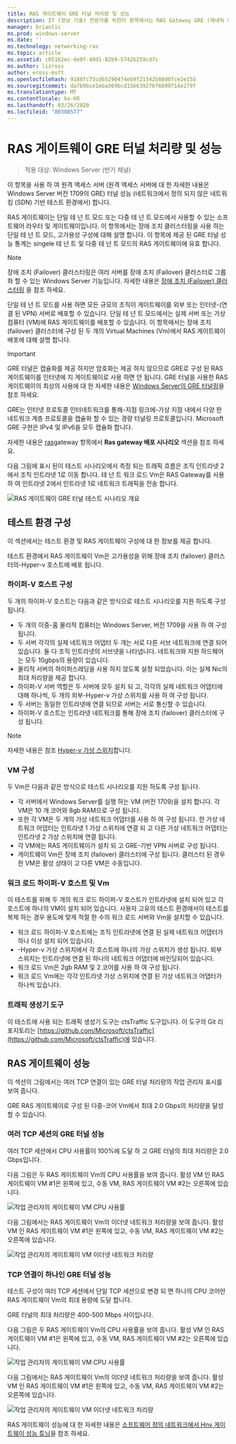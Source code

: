```yaml
---
title: RAS 게이트웨이 GRE 터널 처리량 및 성능
description: IT (정보 기술) 전문가를 위한이 항목에서는 RAS Gateway GRE (제네릭 라우팅 캡슐화) 터널에 대 한 처리량 성능 정보를 제공 합니다.
manager: brianlic
ms.prod: windows-server
ms.date: ''
ms.technology: networking-ras
ms.topic: article
ms.assetid: c051b2ec-de0f-49d1-82b9-5742b259cd7c
ms.author: lizross
author: eross-msft
ms.openlocfilehash: 9188fc73cd65290474eb9f21342b88d0fce2e15b
ms.sourcegitcommit: da7b9bce1eba369bcd156639276f6899714e279f
ms.translationtype: MT
ms.contentlocale: ko-KR
ms.lasthandoff: 03/26/2020
ms.locfileid: "80308577"
---
```

# <a name="ras-gateway-gre-tunnel-throughput-and-performance"></a>RAS 게이트웨이 GRE 터널 처리량 및 성능

>적용 대상: Windows Server \(반기 채널\)

이 항목을 사용 하 여 원격 액세스 서버 \(원격 액세스 서버에 대 한 자세한 내용은 Windows Server 버전 1709의 GRE\) 터널 성능 \(네트워크에서 정의 되지 않은 네트워킹 \(SDN\) 기반 테스트 환경에서\) 합니다.

RAS 게이트웨이는 단일 테 넌 트 모드 또는 다중 테 넌 트 모드에서 사용할 수 있는 소프트웨어 라우터 및 게이트웨이입니다. 이 항목에서는 장애 조치 클러스터링을 사용 하는 단일 테 넌 트 모드, 고가용성 구성에 대해 설명 합니다. 이 항목에 제공 된 GRE 터널 성능 통계는 singele 테 넌 트 및 다중 테 넌 트 모드의 RAS 게이트웨이에 유효 합니다.

>[!NOTE]
>장애 조치 (Failover) 클러스터링은 여러 서버를 장애 조치 (Failover) 클러스터로 그룹화 할 수 있는 Windows Server 기능입니다. 자세한 내용은 [장애 조치 (Failover) 클러스터링](../../../failover-clustering/failover-clustering-overview.md) 을 참조 하세요.

단일 테 넌 트 모드를 사용 하면 모든 규모의 조직이 게이트웨이를 외부 또는 인터넷\-\(연결 된 VPN\) 서버로 배포할 수 있습니다. 단일 테 넌 트 모드에서는 실제 서버 또는 가상 컴퓨터 \(VM\)에 RAS 게이트웨이를 배포할 수 있습니다. 이 항목에서는 장애 조치 (failover) 클러스터에 구성 된 두 개의 Virtual Machines \(Vm\)에서 RAS 게이트웨이 배포에 대해 설명 합니다.

>[!IMPORTANT]
>GRE 터널은 캡슐화를 제공 하지만 암호화는 제공 하지 않으므로 GRE로 구성 된 RAS 게이트웨이를 인터넷에 지 게이트웨이로 사용 하면 안 됩니다. GRE 터널을 사용한 RAS 게이트웨이의 최상의 사용에 대 한 자세한 내용은 [Windows Server의 GRE 터널링](gre-tunneling-windows-server.md)을 참조 하세요.

GRE는 인터넷 프로토콜 인터네트워크를 통해\-지점 링크에\-가상 지점 내에서 다양 한 네트워크 계층 프로토콜을 캡슐화 할 수 있는 경량 터널링 프로토콜입니다. Microsoft GRE 구현은 IPv4 및 IPv6을 모두 캡슐화 합니다.

자세한 내용은 [ras](https://docs.microsoft.com/windows-server/remote/remote-access/ras-gateway/ras-gateway#bkmk_deploy)gateway 항목에서 **Ras gateway 배포 시나리오** 섹션을 참조 하세요. 

다음 그림에 표시 된이 테스트 시나리오에서 측정 되는 트래픽 흐름은 조직 인트라넷 2에서 조직 인트라넷 1로 이동 합니다. 테 넌 트 워크 로드 Vm은 RAS Gateway를 사용 하 여 인트라넷 2에서 인트라넷 1로 네트워크 트래픽을 전송 합니다.

![RAS 게이트웨이 GRE 터널 테스트 시나리오 개요](../../media/GRE-Tunnel-Perf/Gre-Infrastructure.jpg)

## <a name="test-environment-configuration"></a>테스트 환경 구성

이 섹션에서는 테스트 환경 및 RAS 게이트웨이 구성에 대 한 정보를 제공 합니다.

테스트 환경에서 RAS 게이트웨이 Vm은 고가용성을 위해 장애 조치 (failover) 클러스터의\-Hyper-v 호스트에 배포 됩니다.

### <a name="hyper-v-host-configuration"></a>하이퍼\-V 호스트 구성

두 개의 하이퍼\-V 호스트는 다음과 같은 방식으로 테스트 시나리오를 지원 하도록 구성 됩니다. 

- 두 개의 이중\-홈 물리적 컴퓨터는 Windows Server, 버전 1709을 사용 하 여 구성 됩니다.
- 두 서버 각각의 실제 네트워크 어댑터 두 개는 서로 다른 서브 네트워크에 연결 되어 있습니다. 둘 다 조직 인트라넷의 서브넷을 나타냅니다. 네트워크와 지원 하드웨어는 모두 10gbps의 용량이 있습니다.
- 물리적 서버의 하이퍼스레딩을 사용 하지 않도록 설정 되었습니다. 이는 실제 Nic의 최대 처리량을 제공 합니다.
- 하이퍼\-V 서버 역할은 두 서버에 모두 설치 되 고, 각각의 실제 네트워크 어댑터에 대해 하나씩, 두 개의 외부\-Hyper-v 가상 스위치를 사용 하 여 구성 됩니다.
- 두 서버는 동일한 인트라넷에 연결 되므로 서버는 서로 통신할 수 있습니다.
- 하이퍼\-V 호스트는 인트라넷 네트워크를 통해 장애 조치 (failover) 클러스터에 구성 됩니다. 

>[!NOTE]
>자세한 내용은 참조 [Hyper-v 가상 스위치](https://docs.microsoft.com/windows-server/virtualization/hyper-v-virtual-switch/hyper-v-virtual-switch)합니다.

### <a name="vm-configuration"></a>VM 구성

두 Vm은 다음과 같은 방식으로 테스트 시나리오를 지원 하도록 구성 됩니다.

- 각 서버에서 Windows Server를 실행 하는 VM (버전 1709)을 설치 합니다. 각 VM은 10 개 코어와 8gb RAM으로 구성 됩니다.
- 또한 각 VM은 두 개의 가상 네트워크 어댑터를 사용 하 여 구성 됩니다. 한 가상 네트워크 어댑터는 인트라넷 1 가상 스위치에 연결 되 고 다른 가상 네트워크 어댑터는 인트라넷 2 가상 스위치에 연결 됩니다.
- 각 VM에는 RAS 게이트웨이가 설치 되 고 GRE\-기반 VPN 서버로 구성 됩니다.
- 게이트웨이 Vm은 장애 조치 (failover) 클러스터에 구성 됩니다. 클러스터 된 경우 한 VM은 활성 상태이 고 다른 VM은 수동입니다.

### <a name="workload-hyper-v-hosts-and-vms"></a>워크 로드 하이퍼\-V 호스트 및 Vm

이 테스트를 위해 두 개의 워크 로드 하이퍼\-V 호스트가 인트라넷에 설치 되어 있고 각 호스트에 하나의 VM이 설치 되어 있습니다. 사용자 고유의 테스트 환경에서이 테스트를 복제 하는 경우 용도에 맞게 적절 한 수의 워크 로드 서버와 Vm을 설치할 수 있습니다.

- 워크 로드 하이퍼\-V 호스트에는 조직 인트라넷에 연결 된 실제 네트워크 어댑터가 하나 이상 설치 되어 있습니다.
- \-Hyper-v 가상 스위치에서 각 호스트에 하나의 가상 스위치가 생성 됩니다. 외부 스위치는 인트라넷에 연결 된 하나의 네트워크 어댑터에 바인딩되어 있습니다.
- 워크 로드 Vm은 2gb RAM 및 2 코어를 사용 하 여 구성 됩니다.
- 워크 로드 Vm에는 각각 인트라넷 가상 스위치에 연결 된 가상 네트워크 어댑터가 하나씩 있습니다.

### <a name="traffic-generator-tool"></a>트래픽 생성기 도구

이 테스트에 사용 되는 트래픽 생성기 도구는 ctsTraffic 도구입니다. 이 도구의 Git 리포지토리는 [https://github.com/Microsoft/ctsTraffic](https://github.com/Microsoft/ctsTraffic)에 있습니다.

## <a name="ras-gateway-performance"></a>RAS 게이트웨이 성능

이 섹션의 그림에서는 여러 TCP 연결이 있는 GRE 터널 처리량의 작업 관리자 표시를 보여 줍니다.

GRE RAS 게이트웨이로 구성 된 다중\-코어 Vm에서 최대 2.0 Gbps의 처리량을 달성할 수 있습니다.

### <a name="gre-tunnel-performance-with-multiple-tcp-sessions"></a>여러 TCP 세션의 GRE 터널 성능

여러 TCP 세션에서 CPU 사용률이 100%에 도달 하 고 GRE 터널의 최대 처리량은 2.0 Gbps입니다.

다음 그림은 두 RAS 게이트웨이 Vm의 CPU 사용률을 보여 줍니다. 활성 VM 인 RAS 게이트웨이 VM #1은 왼쪽에 있고, 수동 VM, RAS 게이트웨이 VM #2는 오른쪽에 있습니다.

![작업 관리자의 게이트웨이 VM CPU 사용률](../../media/GRE-Tunnel-Perf/Gre-Tunnel-01.jpg)

다음 그림에서는 RAS 게이트웨이 Vm의 이더넷 네트워크 처리량을 보여 줍니다. 활성 VM 인 RAS 게이트웨이 VM #1은 왼쪽에 있고, 수동 VM, RAS 게이트웨이 VM #2는 오른쪽에 있습니다.

![작업 관리자의 게이트웨이 VM 이더넷 네트워크 처리량](../../media/GRE-Tunnel-Perf/Gre-Tunnel-02.jpg)


### <a name="gre-tunnel-performance-with-one-tcp-connection"></a>TCP 연결이 하나인 GRE 터널 성능

테스트 구성이 여러 TCP 세션에서 단일 TCP 세션으로 변경 되 면 하나의 CPU 코어만 RAS 게이트웨이 Vm의 최대 용량에 도달 합니다.

GRE 터널의 최대 처리량은 400-500 Mbps 사이입니다.

다음 그림은 두 RAS 게이트웨이 Vm의 CPU 사용률을 보여 줍니다. 활성 VM 인 RAS 게이트웨이 VM #1은 왼쪽에 있고, 수동 VM, RAS 게이트웨이 VM #2는 오른쪽에 있습니다.

![작업 관리자의 게이트웨이 VM CPU 사용률](../../media/GRE-Tunnel-Perf/Gre-Tunnel-03.jpg)


다음 그림에서는 RAS 게이트웨이 Vm의 이더넷 네트워크 처리량을 보여 줍니다. 활성 VM 인 RAS 게이트웨이 VM #1은 왼쪽에 있고, 수동 VM, RAS 게이트웨이 VM #2는 오른쪽에 있습니다.

![작업 관리자의 게이트웨이 VM 이더넷 네트워크 처리량](../../media/GRE-Tunnel-Perf/Gre-Tunnel-04.jpg)

RAS 게이트웨이 성능에 대 한 자세한 내용은 [소프트웨어 정의 네트워크에서 Hnv 게이트웨이 성능 튜닝](https://docs.microsoft.com/windows-server/administration/performance-tuning/subsystem/software-defined-networking/hnv-gateway-performance)을 참조 하세요.